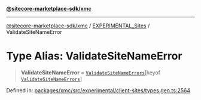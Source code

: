 [**@sitecore-marketplace-sdk/xmc**](../../../../README.md)

***

[@sitecore-marketplace-sdk/xmc](../../../../README.md) / [EXPERIMENTAL\_Sites](../README.md) / ValidateSiteNameError

# Type Alias: ValidateSiteNameError

> **ValidateSiteNameError** = [`ValidateSiteNameErrors`](ValidateSiteNameErrors.md)\[keyof [`ValidateSiteNameErrors`](ValidateSiteNameErrors.md)\]

Defined in: [packages/xmc/src/experimental/client-sites/types.gen.ts:2564](https://github.com/Sitecore/marketplace-sdk/blob/main/packages/xmc/src/experimental/client-sites/types.gen.ts#L2564)
